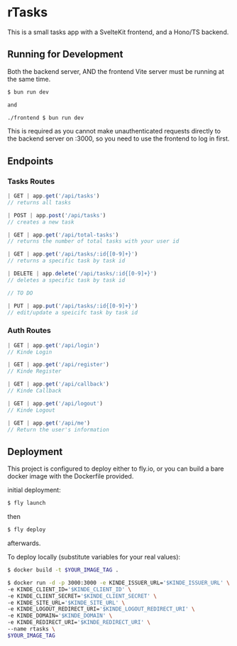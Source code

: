# rTasks

This is a small tasks app with a SvelteKit frontend, and a Hono/TS backend.

## Running for Development
Both the backend server, AND the frontend Vite server must be running at the same time.
```bash
$ bun run dev

and

./frontend $ bun run dev
```
This is required as you cannot make unauthenticated requests directly to the backend server on :3000, so you need to use the frontend to log in first.

## Endpoints
### Tasks Routes
```ts
| GET | app.get('/api/tasks')
// returns all tasks
```
```ts
| POST | app.post('/api/tasks')
// creates a new task
```
```ts
| GET | app.get('/api/total-tasks')
// returns the number of total tasks with your user id
```
```ts
| GET | app.get('/api/tasks/:id{[0-9]+}')
// returns a specific task by task id
```
```ts
| DELETE | app.delete('/api/tasks/:id{[0-9]+}')
// deletes a specific task by task id
```
```ts
// TO DO

| PUT | app.put('/api/tasks/:id{[0-9]+}')
// edit/update a speicifc task by task id
```

### Auth Routes
```ts
| GET | app.get('/api/login')
// Kinde Login
```
```ts
| GET | app.get('/api/register')
// Kinde Register
```
```ts
| GET | app.get('/api/callback')
// Kinde Callback
```
```ts
| GET | app.get('/api/logout')
// Kinde Logout
```
```ts
| GET | app.get('/api/me')
// Return the user's information
```

## Deployment
This project is configured to deploy either to fly.io, or you can build a bare docker image with the Dockerfile provided.

initial deployment:
```bash
$ fly launch
```
then
```bash
$ fly deploy
```
afterwards.

To deploy locally (substitute variables for your real values):
```bash
$ docker build -t $YOUR_IMAGE_TAG .

$ docker run -d -p 3000:3000 -e KINDE_ISSUER_URL='$KINDE_ISSUER_URL' \
-e KINDE_CLIENT_ID='$KINDE_CLIENT_ID' \
-e KINDE_CLIENT_SECRET='$KINDE_CLIENT_SECRET' \
-e KINDE_SITE_URL='$KINDE_SITE_URL' \
-e KINDE_LOGOUT_REDIRECT_URI='$KINDE_LOGOUT_REDIRECT_URI' \
-e KINDE_DOMAIN='$KINDE_DOMAIN' \
-e KINDE_REDIRECT_URI='$KINDE_REDIRECT_URI' \
--name rtasks \
$YOUR_IMAGE_TAG
```
